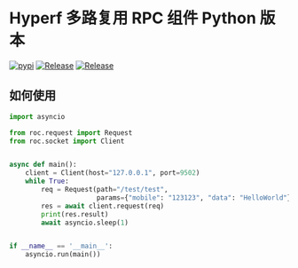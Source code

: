 # Hyperf 多路复用 RPC 组件 Python 版本

[![pypi](https://img.shields.io/badge/PyPi-Passed-green?logo=python)](https://pypi.org/project/roc-py/)
[![Release](https://github.com/hyperf/roc-py/actions/workflows/release.yml/badge.svg)](https://github.com/hyperf/roc-py/actions/workflows/release.yml)
[![Release](https://img.shields.io/github/release/hyperf/roc-py)](https://github.com/hyperf/roc-py/actions/workflows/release.yml)

## 如何使用

```python
import asyncio

from roc.request import Request
from roc.socket import Client


async def main():
    client = Client(host="127.0.0.1", port=9502)
    while True:
        req = Request(path="/test/test",
                      params={"mobile": "123123", "data": "HelloWorld"})
        res = await client.request(req)
        print(res.result)
        await asyncio.sleep(1)


if __name__ == '__main__':
    asyncio.run(main())

```